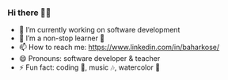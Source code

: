 ### Hi there 👋😊

- 🔭 I’m currently working on software development
- 🌱 I’m a non-stop learner 📝
- 📫 How to reach me: https://www.linkedin.com/in/baharkose/
- 😄 Pronouns: software developer & teacher
- ⚡ Fun fact: coding 🎯, music 🎶, watercolor 🎨
